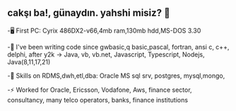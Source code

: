 ##  cakşı ba!, günaydın. yahshi misiz? 👋


-🖥️ First PC:  Cyrix 486DX2-v66,4mb ram,130mb hdd,MS-DOS 3.30

-💾 I've been writing code since gwbasic,q basic,pascal, fortran, ansi c, c++, delphi, after y2k -> Java, vb, vb.net, Javascript, Typescript, Nodejs, Java(8,11,17,21)   

-💬 Skills on RDMS,dwh,etl,dba:  Oracle MS sql srv, postgres, mysql,mongo, 

-⚡ Worked for Oracle, Ericsson, Vodafone, Aws, finance sector, consultancy, many telco operators, banks, finance institutions

<!--
**levent-aysan/levent-aysan** is a ✨ _special_ ✨ repository because its `README.md` (this file) appears on your GitHub profile.

Here are some ideas to get you started:

- 🔭 I’m currently working on ...
- 🌱 I’m currently learning ...
- 👯 I’m looking to collaborate on ...
- 🤔 I’m looking for help with ...
- 💬 Ask me about ...
- 📫 How to reach me: ...
- 😄 Pronouns: ...
- ⚡ Fun fact: ...
-->
